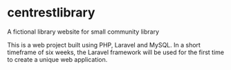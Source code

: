 centrestlibrary
===============

A fictional library website for small community library

This is a web project built using PHP, Laravel and MySQL.
In a short timeframe of six weeks, the Laravel framework will be used for the first time to create a unique web application.
